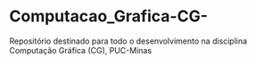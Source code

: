# Computacao_Grafica-CG-
Repositório destinado para todo o desenvolvimento na disciplina Computação Gráfica (CG), PUC-Minas
